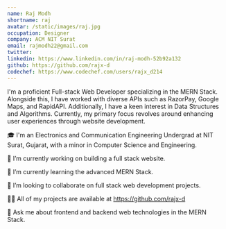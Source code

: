 ```yaml
---
name: Raj Modh
shortname: raj
avatar: /static/images/raj.jpg
occupation: Designer
company: ACM NIT Surat
email: rajmodh22@gmail.com
twitter:
linkedin: https://www.linkedin.com/in/raj-modh-52b92a132
github: https://github.com/rajx-d
codechef: https://www.codechef.com/users/rajx_d214
---
```


I'm a proficient Full-stack Web Developer specializing in the MERN Stack. Alongside this, I have worked with diverse APIs such as RazorPay, Google Maps, and RapidAPI. Additionally, I have a keen interest in Data Structures and Algorithms. Currently, my primary focus revolves around enhancing user experiences through website development.

🎓 I'm an Electronics and Communication Engineering Undergrad at NIT Surat, Gujarat, with a minor in Computer Science and Engineering.

🔭 I’m currently working on building a full stack website.

🌱 I’m currently learning the advanced MERN Stack.

👯 I’m looking to collaborate on full stack web development projects.

👨‍💻 All of my projects are available at https://github.com/rajx-d

💬 Ask me about frontend and backend web technologies in the MERN Stack.
